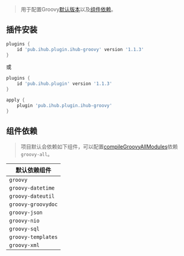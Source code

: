 > 用于配置Groovy[默认版本](/iHubBom?id=默认版本)以及[组件依赖](/iHubGroovy?id=组件依赖)。

## 插件安装

```groovy
plugins {
    id 'pub.ihub.plugin.ihub-groovy' version '1.1.3'
}
```

或

```groovy
plugins {
    id 'pub.ihub.plugin' version '1.1.3'
}

apply {
    plugin 'pub.ihub.plugin.ihub-groovy'
}
```

## 组件依赖

> 项目默认会依赖如下组件，可以配置[compileGroovyAllModules](/iHub?id=配置示例)依赖`groovy-all`。

| 默认依赖组件 |
| --------- |
| `groovy` |
| `groovy-datetime` |
| `groovy-dateutil` |
| `groovy-groovydoc` |
| `groovy-json` |
| `groovy-nio` |
| `groovy-sql` |
| `groovy-templates` |
| `groovy-xml` |